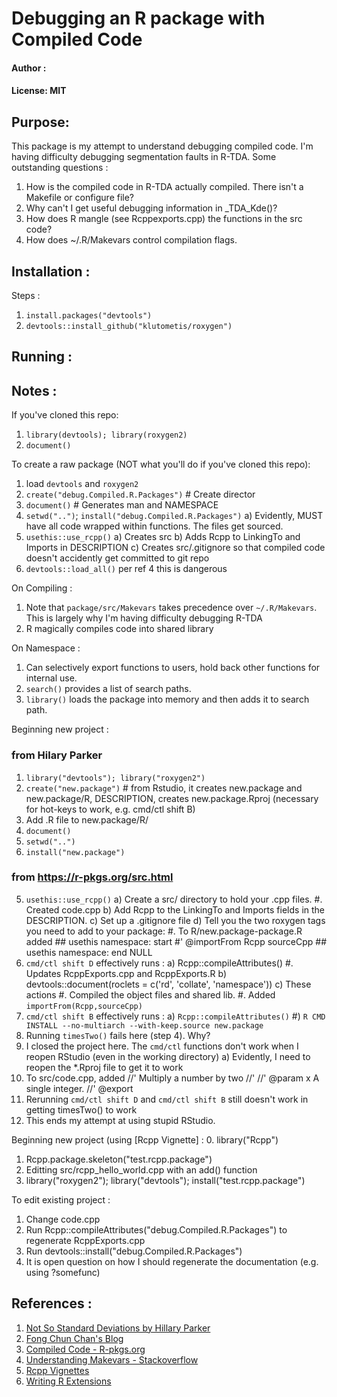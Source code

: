 # Debugging an R package with Compiled Code
#### Author : 
#### License: MIT 
## Purpose:
This package is my attempt to understand debugging compiled code. I'm having
difficulty debugging segmentation faults in R-TDA. Some outstanding questions :
1. How is the compiled code in R-TDA actually compiled. There isn't a Makefile or
   configure file?
2. Why can't I get useful debugging information in _TDA_Kde()?
3. How does R mangle (see Rcppexports.cpp) the functions in the src code?
4. How does ~/.R/Makevars control compilation flags.

## Installation :
Steps :
1. `install.packages("devtools")`
2. `devtools::install_github("klutometis/roxygen")`

## Running :

## Notes :
If you've cloned this repo:
1. `library(devtools); library(roxygen2)`
2. `document()`


To create a raw package (NOT what you'll do if you've cloned this repo): 
1. load `devtools` and `roxygen2`
2. `create("debug.Compiled.R.Packages")`    # Create director
3. `document()`                             # Generates man and NAMESPACE
4. `setwd("..")`; `install("debug.Compiled.R.Packages")`
    a) Evidently, MUST have all code wrapped within functions. The files get sourced.
5. `usethis::use_rcpp()` 
    a) Creates src
    b) Adds Rcpp to LinkingTo and Imports in DESCRIPTION
    c) Creates src/.gitignore so that compiled code doesn't accidently get
       committed to git repo
6. `devtools::load_all()` per ref 4 this is dangerous

On Compiling :
1. Note that `package/src/Makevars` takes precedence over `~/.R/Makevars`. This is
   largely why I'm having difficulty debugging R-TDA
2. R magically compiles code into shared library


On Namespace :
1. Can selectively export functions to users, hold back other functions for
   internal use.
2. `search()` provides a list of search paths.
3. `library()` loads the package into memory and then adds it to search path.


Beginning new project : 
### from Hilary Parker
1. `library("devtools"); library("roxygen2")`
2. `create("new.package")`    # from Rstudio, it creates new.package and new.package/R,
    DESCRIPTION, creates new.package.Rproj (necessary for hot-keys to work,
    e.g. cmd/ctl shift B)
3. Add .R file to new.package/R/
4. `document()`
5. `setwd("..")`
6. `install("new.package")`
### from https://r-pkgs.org/src.html
5. `usethis::use_rcpp()`
    a) Create a src/ directory to hold your .cpp files. 
        #. Created code.cpp
    b) Add Rcpp to the LinkingTo and Imports fields in the DESCRIPTION.
    c) Set up a .gitignore file 
    d) Tell you the two roxygen tags you need to add to your package:
        #. To R/new.package-package.R added 
            ## usethis namespace: start
            #' @importFrom Rcpp sourceCpp
            ## usethis namespace: end
            NULL
6. `cmd/ctl shift D` effectively runs :
    a) Rcpp::compileAttributes() 
        #. Updates RcppExports.cpp and RcppExports.R
    b) devtools::document(roclets = c('rd', 'collate', 'namespace'))
    c) These actions 
        #. Compiled the object files and shared lib.
        #. Added `importFrom(Rcpp,sourceCpp)`
7. `cmd/ctl shift B` effectively runs :
    a) `Rcpp::compileAttributes()`
    #) `R CMD INSTALL --no-multiarch --with-keep.source new.package`
8. Running `timesTwo()` fails here (step 4). Why?
9. I closed the project here. The `cmd/ctl` functions don't work when I reopen RStudio (even
   in the working directory)
    a) Evidently, I need to reopen the *.Rproj file to get it to work
9. To src/code.cpp, added 
    //' Multiply a number by two
    //' 
    //' @param x A single integer.
    //' @export 
10. Rerunning `cmd/ctl shift D` and `cmd/ctl shift B` still doesn't work in getting
    timesTwo() to work
11. This ends my attempt at using stupid RStudio.

Beginning new project (using [Rcpp Vignette] : 
0. library("Rcpp")
1. Rcpp.package.skeleton("test.rcpp.package")
2. Editting src/rcpp_hello_world.cpp with an add() function
3. library("roxygen2"); library("devtools"); install("test.rcpp.package")


To edit existing project : 
1. Change code.cpp
2. Run Rcpp::compileAttributes("debug.Compiled.R.Packages") to regenerate RcppExports.cpp
3. Run devtools::install("debug.Compiled.R.Packages")
4. It is open question on how I should regenerate the documentation (e.g. using ?somefunc)


## References :
1. [Not So Standard Deviations by Hillary Parker](https://hilaryparker.com/2014/04/29/writing-an-r-package-from-scratch/)
2. [Fong Chun Chan's Blog](https://tinyheero.github.io/jekyll/update/2015/07/26/making-your-first-R-package.html)
3. [Compiled Code - R-pkgs.org](https://r-pkgs.org/src.html)
4. [Understanding Makevars - Stackoverflow](https://stackoverflow.com/a/43599233/4021436)
5. [Rcpp Vignettes](https://cran.r-project.org/web/packages/Rcpp/vignettes/Rcpp-package.pdf)
6. [Writing R Extensions](https://cran.r-project.org/doc/manuals/R-exts.html)

